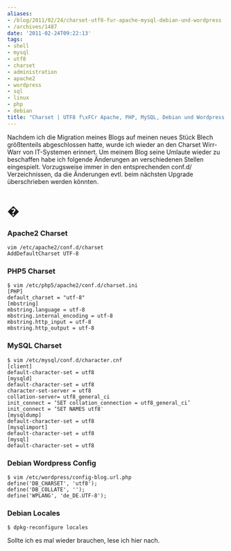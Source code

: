 ```yaml
---
aliases:
- /blog/2011/02/24/charset-utf8-fur-apache-mysql-debian-und-wordpress
- /archives/1487
date: '2011-02-24T09:22:13'
tags:
- shell
- mysql
- utf8
- charset
- administration
- apache2
- wordpress
- sql
- linux
- php
- debian
title: "Charset | UTF8 f\xFCr Apache, PHP, MySQL, Debian und Wordpress "
---
```


Nachdem ich die Migration meines Blogs auf meinen neues Stück Blech
größtenteils abgeschlossen hatte, wurde ich wieder an den Charset Wirr-Warr
von IT-Systemen erinnert. Um meinem Blog seine Umlaute wieder zu beschaffen
habe ich folgende Änderungen an verschiedenen Stellen eingespielt.
Vorzugsweise immer in den entsprechenden conf.d/ Verzeichnissen, da die
Änderungen evtl. beim nächsten Upgrade überschrieben werden könnten.


# �

### Apache2 Charset

```
vim /etc/apache2/conf.d/charset
AddDefaultCharset UTF-8
```

### PHP5 Charset

```
$ vim /etc/php5/apache2/conf.d/charset.ini
[PHP]
default_charset = "utf-8"
[mbstring]
mbstring.language = utf-8
mbstring.internal_encoding = utf-8
mbstring.http_input = utf-8
mbstring.http_output = utf-8
```

### MySQL Charset

```
$ vim /etc/mysql/conf.d/character.cnf
[client]
default-character-set = utf8
[mysqld]
default-character-set = utf8
character-set-server = utf8
collation-server= utf8_general_ci
init_connect = ‘SET collation_connection = utf8_general_ci’
init_connect = ‘SET NAMES utf8′
[mysqldump]
default-character-set = utf8
[mysqlimport]
default-character-set = utf8
[mysql]
default-character-set = utf8
```

### Debian Wordpress Config

```
$ vim /etc/wordpress/config-blog.url.php
define('DB_CHARSET', 'utf8');
define('DB_COLLATE', '');
define('WPLANG', 'de_DE.UTF-8');
```

### Debian Locales

```
$ dpkg-reconfigure locales
```

Sollte ich es mal wieder brauchen, lese ich hier nach.